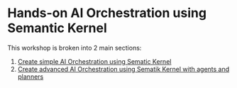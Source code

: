 # Hands-on AI Orchestration using Semantic Kernel

This workshop is broken into 2 main sections:

1. [Create simple AI Orchestration using Sematic Kernel](simple-ai-orchestration/index.md)
1. [Create advanced AI Orchestration using Sematik Kernel with agents and planners](advanced-ai-orchestration/index.md)
